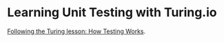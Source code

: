 # Learning Unit Testing with Turing.io 

[Following the Turing lesson: How Testing Works](http://backend.turing.io/module1/lessons/how_testing_works).

